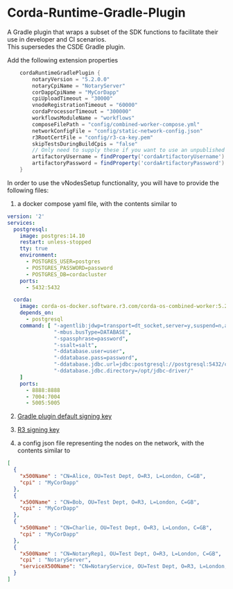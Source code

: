 # Corda-Runtime-Gradle-Plugin

A Gradle plugin that wraps a subset of the SDK functions to facilitate their use in developer and CI scenarios.  
This supersedes the CSDE Gradle plugin.

Add the following extension properties

```groovy
    cordaRuntimeGradlePlugin {
        notaryVersion = "5.2.0.0"
        notaryCpiName = "NotaryServer"
        corDappCpiName = "MyCorDapp"
        cpiUploadTimeout = "30000"
        vnodeRegistrationTimeout = "60000"
        cordaProcessorTimeout = "300000"
        workflowsModuleName = "workflows"
        composeFilePath = "config/combined-worker-compose.yml"
        networkConfigFile = "config/static-network-config.json"
        r3RootCertFile = "config/r3-ca-key.pem"
        skipTestsDuringBuildCpis = "false"
        // Only need to supply these if you want to use an unpublished version
        artifactoryUsername = findProperty('cordaArtifactoryUsername') ?: System.getenv('CORDA_ARTIFACTORY_USERNAME')
        artifactoryPassword = findProperty('cordaArtifactoryPassword') ?: System.getenv('CORDA_ARTIFACTORY_PASSWORD')
    }
```

In order to use the vNodesSetup functionality, you will have to provide the following files:

1. a docker compose yaml file, with the contents similar to

```yaml
version: '2'
services:
  postgresql:
    image: postgres:14.10
    restart: unless-stopped
    tty: true
    environment:
      - POSTGRES_USER=postgres
      - POSTGRES_PASSWORD=password
      - POSTGRES_DB=cordacluster
    ports:
      - 5432:5432

  corda:
    image: corda-os-docker.software.r3.com/corda-os-combined-worker:5.2.0.0
    depends_on:
      - postgresql
    command: [ "-agentlib:jdwp=transport=dt_socket,server=y,suspend=n,address=*:5005",
               "-mbus.busType=DATABASE",
               "-spassphrase=password",
               "-ssalt=salt",
               "-ddatabase.user=user",
               "-ddatabase.pass=password",
               "-ddatabase.jdbc.url=jdbc:postgresql://postgresql:5432/cordacluster",
               "-ddatabase.jdbc.directory=/opt/jdbc-driver/"
    ]
    ports:
      - 8888:8888
      - 7004:7004
      - 5005:5005
```

2. [Gradle plugin default signing key](https://github.com/corda/corda-runtime-os/wiki/CorDapp-Packaging#trust-the-gradle-plugin-default-signing-key)

3. [R3 signing key](https://github.com/corda/corda-runtime-os/wiki/CorDapp-Packaging#trust-the-r3-signing-key)

4. a config json file representing the nodes on the network, with the contents similar to

```json
[
  {
    "x500Name" : "CN=Alice, OU=Test Dept, O=R3, L=London, C=GB",
    "cpi" : "MyCorDapp"
  },
  {
    "x500Name" : "CN=Bob, OU=Test Dept, O=R3, L=London, C=GB",
    "cpi" : "MyCorDapp"
  },
  {
    "x500Name" : "CN=Charlie, OU=Test Dept, O=R3, L=London, C=GB",
    "cpi" : "MyCorDapp"
  },
  {
    "x500Name" : "CN=NotaryRep1, OU=Test Dept, O=R3, L=London, C=GB",
    "cpi" : "NotaryServer",
    "serviceX500Name": "CN=NotaryService, OU=Test Dept, O=R3, L=London, C=GB"
  }
]

```